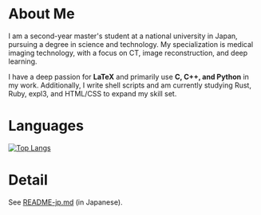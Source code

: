 # About Me
I am a second-year master's student at a national university in Japan, pursuing a degree in science and technology. My specialization is medical imaging technology, with a focus on CT, image reconstruction, and deep learning.

I have a deep passion for **LaTeX** and primarily use **C, C++, and Python** in my work. Additionally, I write shell scripts and am currently studying Rust, Ruby, expl3, and HTML/CSS to expand my skill set.

# Languages
[![Top Langs](https://github-readme-stats.vercel.app/api/top-langs/?username=spica-jp&layout=compact)](https://github.com/spica-jp/github-readme-stats)

# Detail
See [README-jp.md](https://github.com/spica-jp/spica-jp/blob/main/README-jp.md) (in Japanese).

